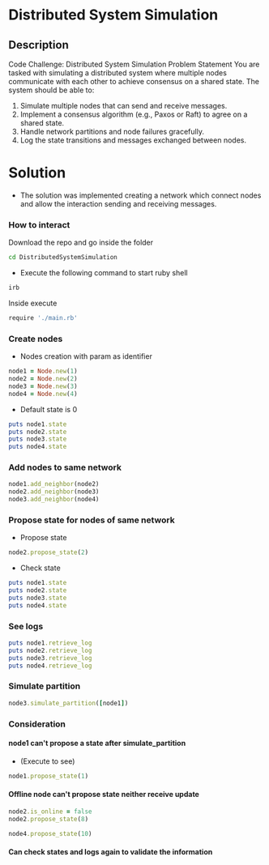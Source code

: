 # Distributed System Simulation

## Description

Code Challenge:
Distributed System Simulation
Problem Statement
You are tasked with simulating a distributed system where multiple nodes communicate
with each other to achieve consensus on a shared state. The system should be able to:
1. Simulate multiple nodes that can send and receive messages.
2. Implement a consensus algorithm (e.g., Paxos or Raft) to agree on a shared state.
3. Handle network partitions and node failures gracefully.
4. Log the state transitions and messages exchanged between nodes.

# Solution
- The solution was implemented creating a network which connect nodes and allow the interaction sending and receiving messages.

### How to interact

Download the repo and go inside the folder
```bash
cd DistributedSystemSimulation
```

- Execute the following command to start ruby shell
```bash
irb
```
Inside execute
```bash
require './main.rb'
```
### Create nodes
- Nodes creation with param as identifier
```ruby
node1 = Node.new(1)
node2 = Node.new(2)
node3 = Node.new(3)
node4 = Node.new(4)
```
- Default state is 0
```ruby
puts node1.state
puts node2.state
puts node3.state
puts node4.state
```
### Add nodes to same network
```ruby
node1.add_neighbor(node2)
node2.add_neighbor(node3)
node3.add_neighbor(node4)
```
### Propose state for nodes of same network
- Propose state
```ruby
node2.propose_state(2)
```
- Check state
```ruby
puts node1.state
puts node2.state
puts node3.state
puts node4.state
```
### See logs
```ruby
puts node1.retrieve_log
puts node2.retrieve_log
puts node3.retrieve_log
puts node4.retrieve_log
```
### Simulate partition
```ruby
node3.simulate_partition([node1])
```
### Consideration
#### node1 can't propose a state after simulate_partition
- (Execute to see)
```ruby
node1.propose_state(1)
```

#### Offline node can't propose state neither receive update
```ruby
node2.is_online = false
node2.propose_state(8)
```
```ruby
node4.propose_state(10)
```
#### Can check states and logs again to validate the information